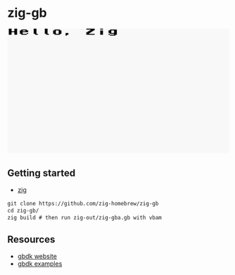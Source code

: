 # zig-gb

![](screenshot.webp)

## Getting started

- [zig](https://ziglang.org/download/)

```
git clone https://github.com/zig-homebrew/zig-gb
cd zig-gb/
zig build # then run zig-out/zig-gba.gb with vbam
```

## Resources

- [gbdk website](https://gbdk-2020.github.io/gbdk-2020/docs/api/index.html)
- [gbdk examples](https://github.com/mrombout/gbdk_playground)


